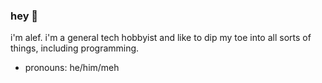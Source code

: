 ### hey 👋
i'm alef. i'm a general tech hobbyist and like to dip my toe into all sorts of things, including programming.

- pronouns: he/him/meh

<!--
- 🔭 I’m currently working on ...
- 🌱 I’m currently learning ...
- 👯 I’m looking to collaborate on ...
- 🤔 I’m looking for help with ...
- 💬 Ask me about ...
- 📫 How to reach me: ...
- 😄 Pronouns: ...
- ⚡ Fun fact: ...
-->
